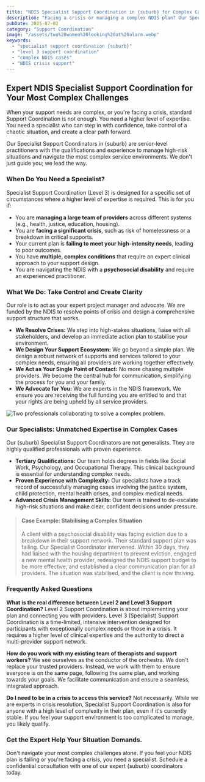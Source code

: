 ```yaml
---
title: "NDIS Specialist Support Coordination in {suburb} for Complex Cases"
description: "Facing a crisis or managing a complex NDIS plan? Our Specialist Support Coordinators in {suburb} are qualified experts in resolving complex cases and creating clarity. Get expert help today."
pubDate: 2025-07-02
category: "Support Coordination"
image: "/assets/two%20women%20looking%20at%20alarm.webp"
keywords:
  - "specialist support coordination {suburb}"
  - "level 3 support coordination"
  - "complex NDIS cases"
  - "NDIS crisis support"
---
```


## Expert NDIS Specialist Support Coordination for Your Most Complex Challenges

When your support needs are complex, or you're facing a crisis, standard Support Coordination is not enough. You need a higher level of expertise. You need a specialist who can step in with confidence, take control of a chaotic situation, and create a clear path forward.

Our Specialist Support Coordinators in {suburb} are senior-level practitioners with the qualifications and experience to manage high-risk situations and navigate the most complex service environments. We don't just guide you; we lead the way.

### When Do You Need a Specialist?

Specialist Support Coordination (Level 3) is designed for a specific set of circumstances where a higher level of expertise is required. This is for you if:

*   You are **managing a large team of providers** across different systems (e.g., health, justice, education, housing).
*   You are **facing a significant crisis**, such as risk of homelessness or a breakdown in critical supports.
*   Your current plan is **failing to meet your high-intensity needs**, leading to poor outcomes.
*   You have **multiple, complex conditions** that require an expert clinical approach to your support design.
*   You are navigating the NDIS with a **psychosocial disability** and require an experienced practitioner.

### What We Do: Take Control and Create Clarity

Our role is to act as your expert project manager and advocate. We are funded by the NDIS to resolve points of crisis and design a comprehensive support structure that works.

*   **We Resolve Crises:** We step into high-stakes situations, liaise with all stakeholders, and develop an immediate action plan to stabilise your environment.
*   **We Design Your Support Ecosystem:** We go beyond a simple plan. We design a robust network of supports and services tailored to your complex needs, ensuring all providers are working together effectively.
*   **We Act as Your Single Point of Contact:** No more chasing multiple providers. We become the central hub for communication, simplifying the process for you and your family.
*   **We Advocate for You:** We are experts in the NDIS framework. We ensure you are receiving the full funding you are entitled to and that your rights are being upheld by all service providers.

![Two professionals collaborating to solve a complex problem.](/assets/two%20women%20looking%20at%20alarm.webp)

### Our Specialists: Unmatched Expertise in Complex Cases

Our {suburb} Specialist Support Coordinators are not generalists. They are highly qualified professionals with proven experience.

*   **Tertiary Qualifications:** Our team holds degrees in fields like Social Work, Psychology, and Occupational Therapy. This clinical background is essential for understanding complex needs.
*   **Proven Experience with Complexity:** Our specialists have a track record of successfully managing cases involving the justice system, child protection, mental health crises, and complex medical needs.
*   **Advanced Crisis Management Skills:** Our team is trained to de-escalate high-risk situations and make clear, confident decisions under pressure.

> #### **Case Example: Stabilising a Complex Situation**
>
> A client with a psychosocial disability was facing eviction due to a breakdown in their support network. Their standard support plan was failing. Our Specialist Coordinator intervened. Within 30 days, they had liaised with the housing department to prevent eviction, engaged a new mental health provider, redesigned the NDIS support budget to be more effective, and established a clear communication plan for all providers. The situation was stabilised, and the client is now thriving.

### Frequently Asked Questions

**What is the real difference between Level 2 and Level 3 Support Coordination?**
Level 2 Support Coordination is about implementing your plan and connecting you with providers. Level 3 (Specialist) Support Coordination is a time-limited, intensive intervention designed for participants with exceptionally complex needs or those in a crisis. It requires a higher level of clinical expertise and the authority to direct a multi-provider support network.

**How do you work with my existing team of therapists and support workers?**
We see ourselves as the conductor of the orchestra. We don't replace your trusted providers. Instead, we work with them to ensure everyone is on the same page, following the same plan, and working towards your goals. We facilitate communication and ensure a seamless, integrated approach.

**Do I need to be in a crisis to access this service?**
Not necessarily. While we are experts in crisis resolution, Specialist Support Coordination is also for anyone with a high level of complexity in their plan, even if it's currently stable. If you feel your support environment is too complicated to manage, you likely qualify.

### Get the Expert Help Your Situation Demands.

Don't navigate your most complex challenges alone. If you feel your NDIS plan is failing or you're facing a crisis, you need a specialist. Schedule a confidential consultation with one of our expert {suburb} coordinators today.
